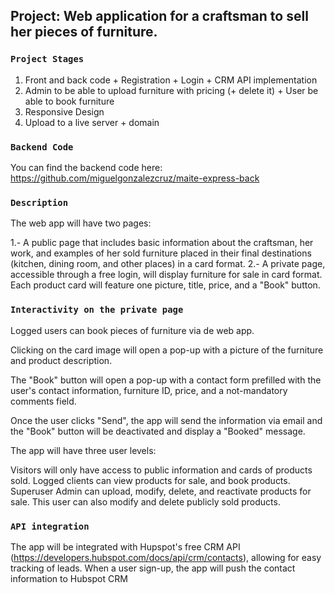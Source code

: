 ## Project: Web application for a craftsman to sell her pieces of furniture.

### `Project Stages`

1. Front and back code + Registration + Login + CRM API implementation
2. Admin to be able to upload furniture with pricing (+ delete it) + User be able to book furniture
3. Responsive Design
4. Upload to a live server + domain

### `Backend Code`

You can find the backend code here:
https://github.com/miguelgonzalezcruz/maite-express-back

### `Description`

The web app will have two pages:

1.- A public page that includes basic information about the craftsman, her work, and examples of her sold furniture placed in their final destinations (kitchen, dining room, and other places) in a card format.
2.- A private page, accessible through a free login, will display furniture for sale in card format. Each product card will feature one picture, title, price, and a "Book" button.

### `Interactivity on the private page`

Logged users can book pieces of furniture via de web app.

Clicking on the card image will open a pop-up with a picture of the furniture and product description.

The "Book" button will open a pop-up with a contact form prefilled with the user's contact information, furniture ID, price, and a not-mandatory comments field.

Once the user clicks "Send", the app will send the information via email and the "Book" button will be deactivated and display a "Booked" message.

The app will have three user levels:

Visitors will only have access to public information and cards of products sold.
Logged clients can view products for sale, and book products.
Superuser Admin can upload, modify, delete, and reactivate products for sale. This user can also modify and delete publicly sold products.

### `API integration`

The app will be integrated with Hupspot's free CRM API (https://developers.hubspot.com/docs/api/crm/contacts), allowing for easy tracking of leads. When a user sign-up, the app will push the contact information to Hubspot CRM
